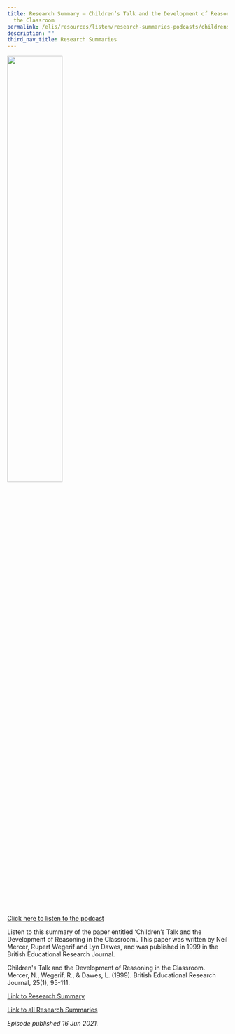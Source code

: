 ```yaml
---
title: Research Summary ― Children’s Talk and the Development of Reasoning in
  the Classroom
permalink: /elis/resources/listen/research-summaries-podcasts/childrens-talk-and-reasoning/
description: ""
third_nav_title: Research Summaries
---
```

<img src="/images/Children’s%20Talk%20and%20the%20Development%20of%20Reasoning%20in%20the%20Classroom.png" 
     style="width:50%">
		 
<a href="https://open.spotify.com/episode/6XTpA6aYSaPVDXMZTy2R91">Click here to listen to the podcast</a>

Listen to this summary of the paper entitled ‘Children’s Talk and the Development of Reasoning in the Classroom’. This paper was written by Neil Mercer, Rupert Wegerif and Lyn Dawes, and was published in 1999 in the British Educational Research Journal.

  
Children's Talk and the Development of Reasoning in the Classroom. Mercer, N., Wegerif, R., & Dawes, L. (1999). British Educational Research Journal, 25(1), 95-111.  
  
[Link to Research Summary](https://academyofsingaporeteachers.moe.edu.sg/elis/resources/read/research-summaries/speaking-and-representing/children's-talk-and-reasoning)  

[Link to all Research Summaries](https://academyofsingaporeteachers.moe.edu.sg/elis/resources/read/research-summaries)  

<em>Episode published 16 Jun 2021.</em>